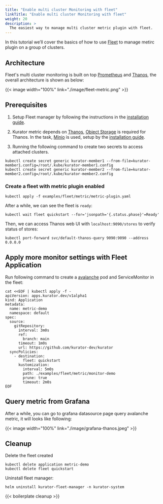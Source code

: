 ```yaml
---
title: "Enable multi cluster Monitoring with fleet"
linkTitle: "Enable multi cluster Monitoring with fleet"
weight: 20
description: >
  The easiest way to manage multi cluster metric plugin with fleet.
---
```


In this tutorial we’ll cover the basics of how to use [Fleet](https://kurator.dev/docs/references/fleet-api/#fleet) to manage metirc plugin on a group of clusters.

## Architecture

Fleet's multi cluster monitoring is built on top [Prometheus](https://prometheus.io/) and [Thanos](https://thanos.io/), the overall architecture is shown as below: 

{{< image width="100%"
    link="./image/fleet-metric.png"
    >}}

## Prerequisites

1. Setup Fleet manager by following the instructions in the [installation guide](/docs/setup/install-fleet-manager/).

1. Kurator metric depends on [Thanos](https://thanos.io), [Object Storage](https://thanos.io/tip/thanos/storage.md/) is required for Thanos. In the task, [Minio](https://min.io/) is used, setup by the [installation guide](/docs/setup/install-minio).

1. Running the following command to create two secrets to access attached clusters.

```console
kubectl create secret generic kurator-member1 --from-file=kurator-member1.config=/root/.kube/kurator-member1.config
kubectl create secret generic kurator-member2 --from-file=kurator-member2.config=/root/.kube/kurator-member2.config
```

### Create a fleet with metric plugin enabled

```console
kubectl apply -f examples/fleet/metric/metric-plugin.yaml
```

After a while, we can see the fleet is `ready`:

```console
kubectl wait fleet quickstart --for='jsonpath='{.status.phase}'=Ready'
```

Then, we can access Thanos web UI with `localhost:9090/stores` to verify status of stores:

```console
kubectl port-forward svc/default-thanos-query 9090:9090 --address 0.0.0.0
```

## Apply more monitor settings with Fleet Application

Run following command to create a [avalanche](https://github.com/prometheus-community/avalanche) pod and ServiceMonitor in the fleet:

```console
cat <<EOF | kubectl apply -f -
apiVersion: apps.kurator.dev/v1alpha1
kind: Application
metadata:
  name: metric-demo
  namespace: default
spec:
  source:
    gitRepository:
      interval: 3m0s
      ref:
        branch: main
      timeout: 1m0s
      url: https://github.com/kurator-dev/kurator
  syncPolicies:
    - destination:
        fleet: quickstart
      kustomization:
        interval: 5m0s
        path: ./examples/fleet/metric/monitor-demo
        prune: true
        timeout: 2m0s
EOF
```

## Query metric from Grafana

After a while, you can go to grafana datasource page query avalanche metric, it will looks like following:

{{< image width="100%"
    link="./image/grafana-thanos.jpeg"
    >}}

## Cleanup

Delete the fleet created

```console
kubectl delete application metric-demo
kubectl delete fleet quickstart
```

Uninstall fleet manager:

```console
helm uninstall kurator-fleet-manager -n kurator-system
```

{{< boilerplate cleanup >}}
